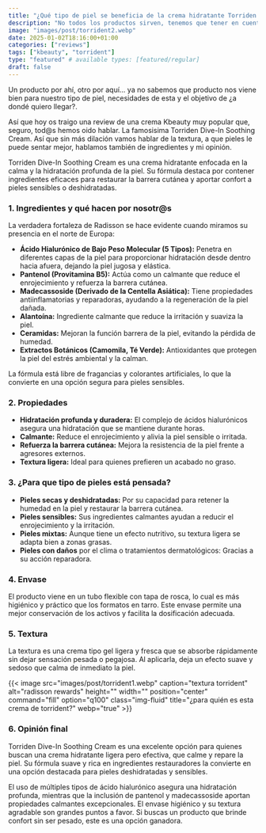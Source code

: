 ```yaml
---
title: "¿Qué tipo de piel se beneficia de la crema hidratante Torriden Dive-In Soothing?"
description: "No todos los productos sirven, tenemos que tener en cuenta necesidades, tipo de piel y que queremos mejorar. "
image: "images/post/torrident2.webp"
date: 2025-01-02T18:16:00+01:00
categories: ["reviews"]
tags: ["kbeauty", "torrident"]
type: "featured" # available types: [featured/regular]
draft: false
---
```


Un producto por ahí, otro por aquí... ya no sabemos que producto nos viene bien para nuestro tipo de piel, necesidades de esta y el objetivo de ¿a dondé quiero llegar?. 

Así que hoy os traigo una review de una crema Kbeauty muy popular que, seguro, tod@s hemos oido hablar. La famosisima Torriden Dive-In Soothing Cream. Así que sin más dilación vamos hablar de la textura, a que pieles le puede sentar mejor, hablamos también de ingredientes y mi opinión. 

Torriden Dive-In Soothing Cream es una crema hidratante enfocada en la calma y la hidratación profunda de la piel. Su fórmula destaca por contener ingredientes eficaces para restaurar la barrera cutánea y aportar confort a pieles sensibles o deshidratadas.

### 1. Ingredientes y qué hacen por nosotr@s

La verdadera fortaleza de Radisson se hace evidente cuando miramos su presencia en el norte de Europa:

- **Ácido Hialurónico de Bajo Peso Molecular (5 Tipos):** Penetra en diferentes capas de la piel para proporcionar hidratación desde dentro hacia afuera, dejando la piel jugosa y elástica.
- **Pantenol (Provitamina B5):** Actúa como un calmante que reduce el enrojecimiento y refuerza la barrera cutánea.
- **Madecassoside (Derivado de la Centella Asiática):** Tiene propiedades antiinflamatorias y reparadoras, ayudando a la regeneración de la piel dañada.
- **Alantoína:** Ingrediente calmante que reduce la irritación y suaviza la piel.
- **Ceramidas:** Mejoran la función barrera de la piel, evitando la pérdida de humedad.
- **Extractos Botánicos (Camomila, Té Verde):** Antioxidantes que protegen la piel del estrés ambiental y la calman.


La fórmula está libre de fragancias y colorantes artificiales, lo que la convierte en una opción segura para pieles sensibles.

### 2. Propiedades

- **Hidratación profunda y duradera:** El complejo de ácidos hialurónicos asegura una hidratación que se mantiene durante horas.
- **Calmante:** Reduce el enrojecimiento y alivia la piel sensible o irritada.
- **Refuerza la barrera cutánea:** Mejora la resistencia de la piel frente a agresores externos.
- **Textura ligera:** Ideal para quienes prefieren un acabado no graso.

### 3. ¿Para que tipo de pieles está pensada?

- **Pieles secas y deshidratadas:** Por su capacidad para retener la humedad en la piel y restaurar la barrera cutánea.
- **Pieles sensibles:** Sus ingredientes calmantes ayudan a reducir el enrojecimiento y la irritación.
- **Pieles mixtas:** Aunque tiene un efecto nutritivo, su textura ligera se adapta bien a zonas grasas.
- **Pieles con daños** por el clima o tratamientos dermatológicos: Gracias a su acción reparadora.

### 4. Envase

El producto viene en un tubo flexible con tapa de rosca, lo cual es más higiénico y práctico que los formatos en tarro. Este envase permite una mejor conservación de los activos y facilita la dosificación adecuada.

### 5. Textura

La textura es una crema tipo gel ligera y fresca que se absorbe rápidamente sin dejar sensación pesada o pegajosa. Al aplicarla, deja un efecto suave y sedoso que calma de inmediato la piel.

{{< image src="images/post/torrident1.webp" caption="textura torrident" alt="radisson rewards" height="" width="" position="center" command="fill" option="q100" class="img-fluid" title="¿para quién es esta crema de torrident?" webp="true" >}}

### 6. Opinión final

Torriden Dive-In Soothing Cream es una excelente opción para quienes buscan una crema hidratante ligera pero efectiva, que calme y repare la piel. Su fórmula suave y rica en ingredientes restauradores la convierte en una opción destacada para pieles deshidratadas y sensibles.

El uso de múltiples tipos de ácido hialurónico asegura una hidratación profunda, mientras que la inclusión de pantenol y madecassoside aportan propiedades calmantes excepcionales. El envase higiénico y su textura agradable son grandes puntos a favor. Si buscas un producto que brinde confort sin ser pesado, este es una opción ganadora.
